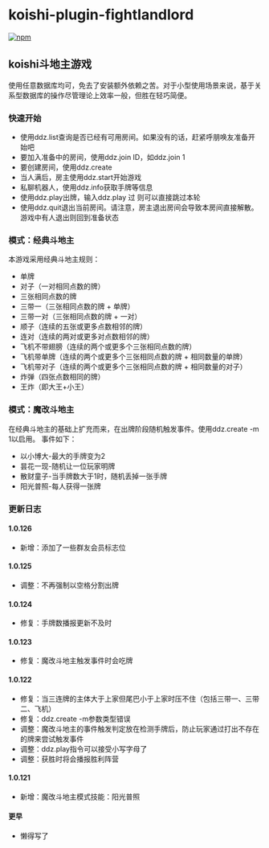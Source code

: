 # koishi-plugin-fightlandlord

[![npm](https://img.shields.io/npm/v/koishi-plugin-fight-landlord?style=flat-square)](https://www.npmjs.com/package/koishi-plugin-fightlandlord)

## koishi斗地主游戏

使用任意数据库均可，免去了安装额外依赖之苦。对于小型使用场景来说，基于关系型数据库的操作尽管理论上效率一般，但胜在轻巧简便。

### 快速开始

* 使用ddz.list查询是否已经有可用房间。如果没有的话，赶紧呼朋唤友准备开始吧
* 要加入准备中的房间，使用ddz.join ID，如ddz.join 1
* 要创建房间，使用ddz.create
* 当人满后，房主使用ddz.start开始游戏
* 私聊机器人，使用ddz.info获取手牌等信息
* 使用ddz.play出牌，输入ddz.play 过 则可以直接跳过本轮
* 使用ddz.quit退出当前房间。请注意，房主退出房间会导致本房间直接解散。游戏中有人退出则回到准备状态

### 模式：经典斗地主

本游戏采用经典斗地主规则：

* 单牌
* 对子（一对相同点数的牌）
* 三张相同点数的牌
* 三带一（三张相同点数的牌 + 单牌）
* 三带一对（三张相同点数的牌 + 一对）
* 顺子（连续的五张或更多点数相邻的牌）
* 连对（连续的两对或更多对点数相邻的牌）
* 飞机不带翅膀（连续的两个或更多个三张相同点数的牌）
* 飞机带单牌（连续的两个或更多个三张相同点数的牌 + 相同数量的单牌）
* 飞机带对子（连续的两个或更多个三张相同点数的牌 + 相同数量的对子）
* 炸弹（四张点数相同的牌）
* 王炸（即大王+小王）

### 模式：魔改斗地主

在经典斗地主的基础上扩充而来，在出牌阶段随机触发事件。使用ddz.create -m 1以启用。 事件如下：

* 以小博大-最大的手牌变为2
* 昙花一现-随机让一位玩家明牌
* 散财童子-当手牌数大于1时，随机丢掉一张手牌
* 阳光普照-每人获得一张牌

### 更新日志

#### 1.0.126

* 新增：添加了一些群友会员标志位

#### 1.0.125

* 调整：不再强制以空格分割出牌

#### 1.0.124

* 修复：手牌数播报更新不及时

#### 1.0.123

* 修复：魔改斗地主触发事件时会吃牌

#### 1.0.122

* 修复：当三连牌的主体大于上家但尾巴小于上家时压不住（包括三带一、三带二、飞机）
* 修复：ddz.create -m参数类型错误
* 调整：魔改斗地主的事件触发判定放在检测手牌后，防止玩家通过打出不存在的牌来尝试触发事件
* 调整：ddz.play指令可以接受小写字母了
* 调整：获胜时将会播报胜利阵营

#### 1.0.121

* 新增：魔改斗地主模式技能：阳光普照

#### 更早

* 懒得写了

